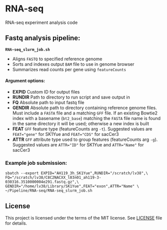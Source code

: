 # RNA-seq
RNA-seq experiment analysis code

## Fastq analysis pipeline:

__`RNA-seq_slurm_job.sh`__

* Aligns `FASTQ` to specified reference genome
* Sorts and indexes output `BAM` file to use in genome browser
* Summarizes read counts per gene using `featureCounts`

#### Argument options:

* __EXPID__     Custom ID for output files
* __RUNDIR__    Path to directory to run script and save output in
* __FQ__        Absolute path to input fastq file
* __GENDIR__    Absolute path to directory containing reference genome files.
                Must include a `FASTA` file and a matching `GFF` file.
                If an existing Bowtie2 index with a basename (`bt2_base`)
                matching the `FASTA` file name is found in the same directory
                it will be used; otherwise a new index is built
* __FEAT__      `GFF` feature type (featureCounts arg `-t`).
                Suggested values are `FEAT="gene"` for SK1Yue and `FEAT="CDS"` for sacCer3 
* __ATTR__      `GFF` attribute type used to group features (featureCounts arg `-g`).
                Suggested values are `ATTR="ID"` for SK1Yue and `ATTR="Name"` for sacCer3

### Example job submission:

```
sbatch --export EXPID="AH119_3h_SK1Yue",RUNDIR="/scratch/lv38",\
FQ="/scratch/lv38/C8C2NACXX_l03n01_ah119-3-030316.3510000004e291.fastq.gz",\
GENDIR="/home/lv38/Library/SK1Yue",FEAT="exon",ATTR="Name" \
~/Pipeline/RNA-seq/RNA-seq_slurm_job.sh
```

## License
This project is licensed under the terms of the MIT license. See [LICENSE](LICENSE) file for details.
